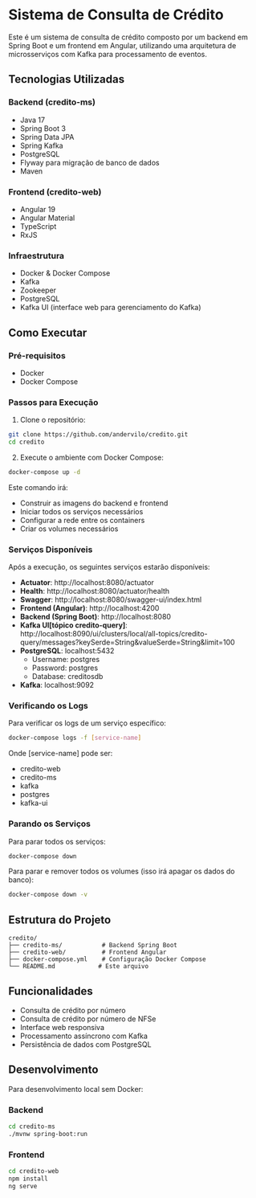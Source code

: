 # Sistema de Consulta de Crédito

Este é um sistema de consulta de crédito composto por um backend em Spring Boot e um frontend em Angular, utilizando uma arquitetura de microsserviços com Kafka para processamento de eventos.

## Tecnologias Utilizadas

### Backend (credito-ms)
- Java 17
- Spring Boot 3
- Spring Data JPA
- Spring Kafka
- PostgreSQL
- Flyway para migração de banco de dados
- Maven

### Frontend (credito-web)
- Angular 19
- Angular Material
- TypeScript
- RxJS


### Infraestrutura
- Docker & Docker Compose
- Kafka
- Zookeeper
- PostgreSQL
- Kafka UI (interface web para gerenciamento do Kafka)

## Como Executar

### Pré-requisitos
- Docker
- Docker Compose

### Passos para Execução

1. Clone o repositório:
```bash
git clone https://github.com/andervilo/credito.git
cd credito
```

2. Execute o ambiente com Docker Compose:
```bash
docker-compose up -d
```

Este comando irá:
- Construir as imagens do backend e frontend
- Iniciar todos os serviços necessários
- Configurar a rede entre os containers
- Criar os volumes necessários

### Serviços Disponíveis

Após a execução, os seguintes serviços estarão disponíveis:

- **Actuator**: http://localhost:8080/actuator
- **Health**: http://localhost:8080/actuator/health
- **Swagger**: http://localhost:8080/swagger-ui/index.html
- **Frontend (Angular)**: http://localhost:4200
- **Backend (Spring Boot)**: http://localhost:8080
- **Kafka UI[tópico credito-query]**: http://localhost:8090/ui/clusters/local/all-topics/credito-query/messages?keySerde=String&valueSerde=String&limit=100
- **PostgreSQL**: localhost:5432
  - Username: postgres
  - Password: postgres
  - Database: creditosdb
- **Kafka**: localhost:9092

### Verificando os Logs

Para verificar os logs de um serviço específico:
```bash
docker-compose logs -f [service-name]
```

Onde [service-name] pode ser:
- credito-web
- credito-ms
- kafka
- postgres
- kafka-ui

### Parando os Serviços

Para parar todos os serviços:
```bash
docker-compose down
```

Para parar e remover todos os volumes (isso irá apagar os dados do banco):
```bash
docker-compose down -v
```

## Estrutura do Projeto

```
credito/
├── credito-ms/           # Backend Spring Boot
├── credito-web/          # Frontend Angular
├── docker-compose.yml    # Configuração Docker Compose
└── README.md            # Este arquivo
```

## Funcionalidades

- Consulta de crédito por número
- Consulta de crédito por número de NFSe
- Interface web responsiva
- Processamento assíncrono com Kafka
- Persistência de dados com PostgreSQL

## Desenvolvimento

Para desenvolvimento local sem Docker:

### Backend
```bash
cd credito-ms
./mvnw spring-boot:run
```

### Frontend
```bash
cd credito-web
npm install
ng serve
```